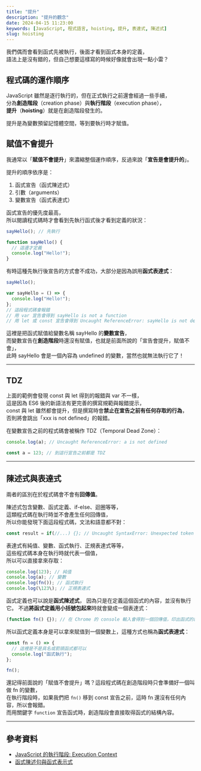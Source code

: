 ```yaml
---
title: "提升"
description: "提升的觀念"
date: 2024-04-15 11:23:00
keywords: [JavaScript, 程式語言, hoisting, 提升, 表達式, 陳述式]
slug: hoisting
---
```


我們偶而會看到函式先被執行，後面才看到函式本身的定義，  
語法上是沒有錯的，但自己想要這樣寫的時候好像就會出現一點小雷？

## 程式碼的運作順序

JavaScript 雖然是逐行執行的，但在正式執行之前還會經過一些手續，  
分為**創造階段**（creation phase）與**執行階段**（execution phase），  
**提升**（**hoisting**）就是在創造階段發生的。

提升是為變數預留記憶體空間，等到要執行時才賦值。

## 賦值不會提升

我通常以「**賦值不會提升**」來濃縮整個運作順序，反過來說「**宣告是會提升的**」。

提升的順序依序是：

1. 函式宣告（函式陳述式）
2. 引數（arguments）
3. 變數宣告（函式表達式）

函式宣告的優先度最高，  
所以閱讀程式碼時才會看到先執行函式後才看到定義的狀況：

```js
sayHello(); // 先執行

function sayHello() {
  // 這邊才定義
  console.log("Hello!");
}
```

有時這種先執行後宣告的方式會不成功，大部分是因為誤用**函式表達式**：

```js
sayHello();

var sayHello = () => {
  console.log("Hello!");
};
// 這段程式碼會報錯
// 用 var 宣告會得到 sayHello is not a function
// 用 let 或 const 宣告會得到 Uncaught ReferenceError: sayHello is not defined
```

這裡是把函式賦值給變數名稱 sayHello 的**變數宣告**，  
而變數宣告在**創造階段**時還沒有賦值，也就是前面所說的「宣告會提升，賦值不會」，  
此時 sayHello 會是一個內容為 undefined 的變數，當然也就無法執行它了！

---

## TDZ

上面的範例會發現 const 與 let 得到的報錯與 var 不一樣，  
這是因為 ES6 後的新語法有更完善的撰寫規範與報錯提示，  
const 與 let 雖然都會提升，但是撰寫時會**禁止在宣告之前有任何存取的行為**，  
否則將會跳出「xxx is not defined」的報錯。

在變數宣告之前的程式碼會被稱作 TDZ（Temporal Dead Zone）：

```js
console.log(a); // Uncaught ReferenceError: a is not defined

const a = 123; // 到這行宣告之前都是 TDZ
```

---

## 陳述式與表達式

兩者的區別在於程式碼會不會有**回傳值**。

陳述式包含變數、函式定義、if-else、迴圈等等，  
這類程式碼在執行時並不會產生任何回傳值，  
所以你能發現下面這段程式碼，文法和語意都不對：

```js
const result = if(//...) {}; // Uncaught SyntaxError: Unexpected token 'if'
```

表達式有純值、變數、函式執行、正規表達式等等，  
這些程式碼本身在執行時就代表一個值，  
所以可以直接拿來存取：

```js
console.log(123); // 純值
console.log(a); // 變數
console.log(fn()); // 函式執行
console.log(\123\); // 正規表達式
```

函式定義也可以說是**函式陳述式**， 因為只是在定義這個函式的內容，並沒有執行它。
不過**將函式定義用小括號包起來**時就會變成一個表達式：

```js
(function fn() {}); // 在 Chrome 的 console 輸入會得到一個回傳值，印出函式的結構
```

所以函式定義本身是可以拿來賦值到一個變數上，這種方式也稱為**函式表達式**：

```js
const fn = () => {
  // 這裡是不是具名或箭頭函式都可以
  console.log("函式執行");
};

fn();
```

還記得前面說的「賦值不會提升」嗎？這段程式碼在創造階段時只會準備好一個叫做 fn 的變數，  
在執行階段時，如果我們把 `fn()` 移到 const 宣告之前，這時 fn 還沒有任何內容，所以會報錯。  
而用關鍵字 `function` 宣告函式時，創造階段會直接取得函式的結構內容。

---

## 參考資料

- [JavaScript 的執行階段: Execution Context](https://ithelp.ithome.com.tw/articles/10258787)
- [函式陳述句與函式表示式](https://ithelp.ithome.com.tw/articles/10192146)
